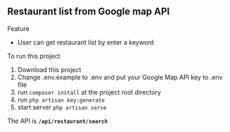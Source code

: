 ## Restaurant list from Google map API

Feature

- User can get restaurant list by enter a keyword

To run this project
1. Download this project
2. Change .env.example to .env and put your Google Map API key to .env file
3. run ```composer install``` at the project root directory
4. run ```php artisan key:generate```
5. start server ```php artisan serve```

The API is <b>```/api/restaurant/search```</b>
